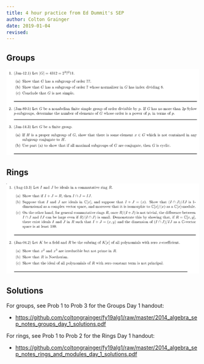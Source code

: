 ```yaml
---
title: 4 hour practice from Ed Dummit's SEP
author: Colton Grainger
date: 2019-01-04
revised:
---
```


## Groups

![](2019-01-04-groups-day1-prob1--prob3.png)

## Rings

![](2019-01-04-rings-day1-prob1--prob2.png)

## Solutions

For groups, see Prob 1 to Prob 3 for the Groups Day 1 handout:

- <https://github.com/coltongrainger/fy19alg1/raw/master/2014_algebra_sep_notes_groups_day_1_solutions.pdf>

For rings, see Prob 1 to Prob 2 for the Rings Day 1 handout:

- <https://github.com/coltongrainger/fy19alg1/raw/master/2014_algebra_sep_notes_rings_and_modules_day_1_solutions.pdf>

